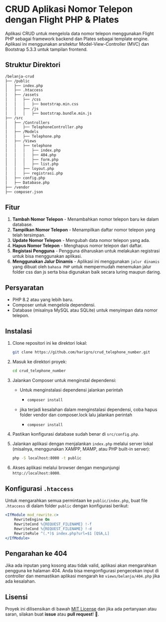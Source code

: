 # CRUD Aplikasi Nomor Telepon dengan Flight PHP & Plates

Aplikasi CRUD untuk mengelola data nomor telepon menggunakan Flight PHP sebagai framework backend dan Plates sebagai template engine. Aplikasi ini menggunakan arsitektur Model-View-Controller (MVC) dan Bootstrap 5.3.3 untuk tampilan frontend.

## Struktur Direktori

```markdown
/belanja-crud
├── /public
│   ├── index.php
│   ├── .htaccess
│   ├── /assets
│   │   ├── /css
│   │   │   ├── bootstrap.min.css
│   │   ├── /js
│   │   │   ├── bootstrap.bundle.min.js
├── /src
│   ├── /Controllers
│   │   ├── TelephoneController.php
│   ├── /Models
│   │   ├── Telephone.php
│   ├── /Views
│   │   ├── telephone
│   │   │   ├── index.php
│   │   │   ├── 404.php
│   │   │   ├── form.php
│   │   │   ├── list.php
│   │   ├── loyout.php
│   │   ├── registrasi.php
│   ├── config.php
│   ├── Database.php
├── /vendor
├── composer.json
```

## Fitur

1. **Tambah Nomor Telepon** - Menambahkan nomor telepon baru ke dalam database.
2. **Tampilkan Nomor Telepon** - Menampilkan daftar nomor telepon yang telah tersimpan.
3. **Update Nomor Telepon** - Mengubah data nomor telepon yang ada.
4. **Hapus Nomor Telepon** - Menghapus nomor telepon dari daftar.
5. **Registasi Pengguna** - Pengguna diharuskan untuk melakukan registrasi untuk bisa menggunakan aplikasi.
6. **Menggunakan Jalur Dinamis** - Aplikasi ini menggunakan `jalur dinamis` yang dibuat oleh `bahasa PHP` untuk mempermudah menemukan jalur folder css dan js serta bisa digunakan baik secara luring maupun daring.

## Persyaratan

- PHP 8.2 atau yang lebih baru.
- Composer untuk mengelola dependensi.
- Database (misalnya MySQL atau SQLite) untuk menyimpan data nomor telepon.

## Instalasi

1. Clone repositori ini ke direktori lokal:
   
   ```bash
   git clone https://github.com/harigro/crud_telephone_number.git
   ```

2. Masuk ke direktori proyek:
   
   ```bash
   cd crud_telephone_number
   ```

3. Jalankan Composer untuk menginstal dependensi:
   
   * Untuk menginstalasi dependensi jalankan perintah
     
     * ```bash
       composer install
       ```
   
   * jika terjadi kesalahan dalam menginstalasi dependensi, coba hapus folder vendor dan composer.lock lalu jalankan perintah 
     
     * ```bash
       composer install
       ```

4. Pastikan konfigurasi database sudah benar di `src/config.php`.

5. Jalankan aplikasi dengan menjalankan `index.php` melalui server lokal (misalnya, menggunakan XAMPP, MAMP, atau PHP built-in server):
   
   ```bash
   php -S localhost:8000 -t public
   ```

6. Akses aplikasi melalui browser dengan mengunjungi `http://localhost:8000`.

## Konfigurasi `.htaccess`

Untuk mengarahkan semua permintaan ke `public/index.php`, buat file `.htaccess` di dalam folder `public` dengan konfigurasi berikut:

```apache
<IfModule mod_rewrite.c>
    RewriteEngine On
    RewriteCond %{REQUEST_FILENAME} !-f
    RewriteCond %{REQUEST_FILENAME} !-d
    RewriteRule ^(.*)$ index.php?url=$1 [QSA,L]
</IfModule>
```

## Pengarahan ke 404

Jika ada inputan yang kosong atau tidak valid, aplikasi akan mengarahkan pengguna ke halaman 404. Anda bisa mengonfigurasi pengecekan input di controller dan memastikan aplikasi mengarah ke `views/belanja/404.php` jika ada kesalahan.

## Lisensi

Proyek ini dilisensikan di bawah [MIT License](LICENSE) dan jika ada pertanyaan atau saran, silakan buat **issue** atau **pull request**! 🚀.